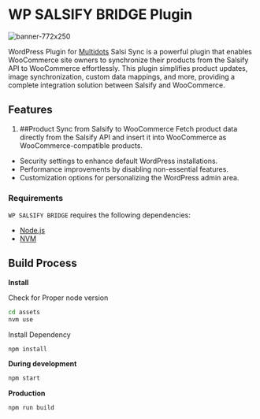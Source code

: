 # WP SALSIFY BRIDGE Plugin
![banner-772x250](https://github.com/user-attachments/assets/5302a5a6-43e0-4086-9df3-fd2cbd12c864)

WordPress Plugin for [Multidots](https://www.multidots.com/)
Salsi Sync is a powerful plugin that enables WooCommerce site owners to synchronize their products from the Salsify API to WooCommerce effortlessly. This plugin simplifies product updates, image synchronization, custom data mappings, and more, providing a complete integration solution between Salsify and WooCommerce.

## Features

1. ##Product Sync from Salsify to WooCommerce
  Fetch product data directly from the Salsify API and insert it into WooCommerce as WooCommerce-compatible products.
- Security settings to enhance default WordPress installations.
- Performance improvements by disabling non-essential features.
- Customization options for personalizing the WordPress admin area.

### Requirements

`WP SALSIFY BRIDGE` requires the following dependencies:

-   [Node.js](https://nodejs.org/)
-   [NVM](https://wptraining.md10x.com/lessons/install-nvm/)

## Build Process

**Install**

Check for Proper node version

```bash
cd assets
nvm use
```

Install Dependency

```bash
npm install
```

**During development**

```bash
npm start
```

**Production**

```bash
npm run build
```
